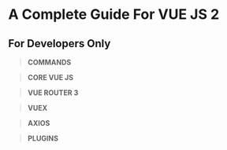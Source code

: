 # **A Complete Guide For VUE JS 2**
## For Developers Only


> **COMMANDS**


> **CORE VUE JS**




> **VUE ROUTER 3**





> **VUEX**



> **AXIOS**



> **PLUGINS**